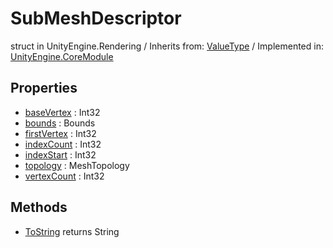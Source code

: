 # SubMeshDescriptor
struct in UnityEngine.Rendering
 / Inherits from: <a href="https://docs.unity3d.com/6000.0/Documentation/ScriptReference/ValueType.html" target="_blank">ValueType</a> / Implemented in: <a href="https://docs.unity3d.com/6000.0/Documentation/ScriptReference/UnityEngine.CoreModule.html" target="_blank">UnityEngine.CoreModule</a>
## Properties
- <a href="https://docs.unity3d.com/6000.0/Documentation/ScriptReference/SubMeshDescriptor-baseVertex.html" target="_blank">baseVertex</a> : Int32
- <a href="https://docs.unity3d.com/6000.0/Documentation/ScriptReference/SubMeshDescriptor-bounds.html" target="_blank">bounds</a> : Bounds
- <a href="https://docs.unity3d.com/6000.0/Documentation/ScriptReference/SubMeshDescriptor-firstVertex.html" target="_blank">firstVertex</a> : Int32
- <a href="https://docs.unity3d.com/6000.0/Documentation/ScriptReference/SubMeshDescriptor-indexCount.html" target="_blank">indexCount</a> : Int32
- <a href="https://docs.unity3d.com/6000.0/Documentation/ScriptReference/SubMeshDescriptor-indexStart.html" target="_blank">indexStart</a> : Int32
- <a href="https://docs.unity3d.com/6000.0/Documentation/ScriptReference/SubMeshDescriptor-topology.html" target="_blank">topology</a> : MeshTopology
- <a href="https://docs.unity3d.com/6000.0/Documentation/ScriptReference/SubMeshDescriptor-vertexCount.html" target="_blank">vertexCount</a> : Int32
## Methods
- <a href="https://docs.unity3d.com/6000.0/Documentation/ScriptReference/SubMeshDescriptor.ToString.html" target="_blank">ToString</a> returns String
